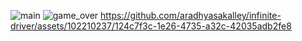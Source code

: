 
![main](https://github.com/aradhyasakalley/infinite-driver/assets/102210237/521c72fe-91e4-4d8d-bbcd-b16028faef0f)
![game_over](https://github.com/aradhyasakalley/infinite-driver/assets/102210237/e9b6c2d5-42dc-4440-88ff-ee1da869adc7)
https://github.com/aradhyasakalley/infinite-driver/assets/102210237/124c7f3c-1e26-4735-a32c-42035adb2fe8

